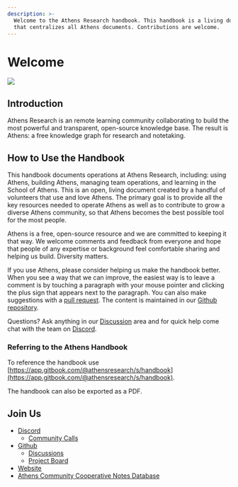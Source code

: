 ```yaml
---
description: >-
  Welcome to the Athens Research handbook. This handbook is a living document
  that centralizes all Athens documents. Contributions are welcome.
---
```


# Welcome

![](.gitbook/assets/athens-logo.svg)

## Introduction

Athens Research is an remote learning community collaborating to build the most powerful and transparent, open-source knowledge base. The result is Athens: a free knowledge graph for research and notetaking. 

## How to Use the Handbook

This handbook documents operations at Athens Research, including: using Athens, building Athens, managing team operations, and learning in the School of Athens. This is an open, living document created by a handful of volunteers that use and love Athens. The primary goal is to provide all the key resources needed to operate Athens as well as to contribute to grow a diverse Athens community, so that Athens becomes the best possible tool for the most people. 

Athens is a free, open-source resource and we are committed to keeping it that way. We welcome comments and feedback from everyone and hope that people of any expertise or background feel comfortable sharing and helping us build. Diversity matters.  
  
If you use Athens, please consider helping us make the handbook better. When you see a way that we can improve, the easiest way is to leave a comment is by touching a paragraph with your mouse pointer and clicking the plus sign that appears next to the paragraph. You can also make suggestions with a [pull request](https://github.com/athensresearch/handbook/pulls). The content is maintained in our [Github repository](https://github.com/athensresearch/handbook). 

Questions? Ask anything in our [Discussion](https://github.com/athensresearch/athens/discussions) area and for quick help  come chat with the team on [Discord](https://discord.gg/as9h8yHNfD). 

### Referring to the Athens Handbook

To reference the handbook use [https://app.gitbook.com/@athensresearch/s/handbook](https://app.gitbook.com/@athensresearch/s/handbook).

The handbook can also be exported as a PDF. 

## Join Us

* [Discord](https://discord.gg/as9h8yHNfD)
  * [Community Calls](https://calendar.google.com/calendar/u/7?cid=NjVnZjNvY2JuczN0cmhqODZhbm8xbzA2NDhAZ3JvdXAuY2FsZW5kYXIuZ29vZ2xlLmNvbQ)
* [Github](https://github.com/athensresearch/)
  * [Discussions](https://github.com/athensresearch/athens/discussions)
  * [Project Board](https://github.com/athensresearch/athens/projects)
* [Website](https://athens-research.ghost.io/)
* [Athens Community Cooperative Notes Database](https://roamresearch.com/#/app/athensresearch/)


